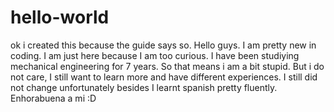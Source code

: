 # hello-world
ok i created this because the guide says so.
Hello guys. I am pretty new in coding. I am just here because I am too curious. I have been studiying mechanical engineering for 7 years. So that means i am a bit stupid. But i do not care, I still want to learn more and have different experiences.
I still did not change unfortunately besides I learnt spanish pretty fluently. Enhorabuena a mi :D
